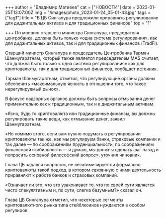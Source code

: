 +++
author = "Владимир Матвеев"
cat = ["НОВОСТИ"]
date = 2023-01-25T13:07:00Z
img = "/images/photo_2023-01-24_05-01-43.jpg"
tags = ["tag1"]
title = "В ЦБ Сингапура предложили приравнять регулирование для диджитальных активов и для традиционных финансов"
top = "1"

+++
По мнению старшего министра Сингапура, председателя центробанка, должна быть только «одна система регулирования», как для диджитальных активов, так и для традиционных финансов (TradFi). 

Старший министр Сингапура и председатель Центробанка Тарман Шанмугаратнам, который также является председателем MAS считает, что должна быть только « одна система регулирования» как для криптовалюты, так и для традиционных финансов, сообщает [источник](https://news.bitcoin.com/singapore-regulator-advocates-one-regulatory-system-for-crypto-and-traditional-finance/).

Тарман Шанмугаратнам, отметил, что регулирующие органы должны обеспечить «максимальную ясность в отношении того, что такое нерегулируемый рынок».

В фокусе надзорных органов должны быть вопросы отмывания денег применительно как к традиционным, так и к диджитальным активам.

«Ясно, будь то криптовалюта или традиционные финансы, вы должны регулировать такие вещи, как отмывание денег, заявил Шанмугаратнам.

«Но помимо этого, если вам нужно подумать о регулировании криптовалюты так же, как мы регулируем банки, страховые компании и так далее — по соображениям пруденциальности, по соображениям финансовой стабильности — я думаю, мы должны сделать шаг назад и попросить основной философский вопрос», уточнил чиновник.

Глава ЦБ задался вопросом, не легитимизирует ли формально криптовалюты такой подход, в котором связанную с ними деятельность приравняют к работе банков и страховых компаний.

«Означает ли это, что это узаконивает то, что по своей сути является чисто спекулятивным и, по сути, слегка безумным?» сказал он.

Глава ЦБ Сингапура отметил, что некоторые сегменты криптовалютного рынка типа стейблкоинов нуждаются в особом регулиров